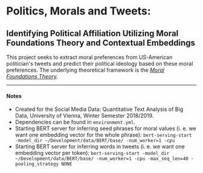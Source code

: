 # Politics, Morals and Tweets: 
## Identifying Political Affiliation Utilizing Moral Foundations Theory and Contextual Embeddings

This project seeks to extract moral preferences from US-American politician's tweets and predict their political ideology based on these moral preferences. The underlying theoretical framework is the _[Moral Foundations Theory](https://en.wikipedia.org/wiki/Moral_foundations_theory)_.
   
------

#### Notes

* Created for the Social Media Data: Quantitative Text Analysis of Big Data, University of Vienna, Winter Semester 2018/2019.
* Dependencies can be found in `environment.yml`.
* Starting BERT server for inferring seed phrases for moral values (i. e. we want one embedding vector for the whole phrase): 
```bert-serving-start -model_dir ~/Development/data/BERT/base/ -num_worker=1 -cpu``` 
* Starting BERT server for inferring words in tweets (i. e. we want one embedding vector per token): 
```bert-serving-start -model_dir ~/Development/data/BERT/base/ -num_worker=1 -cpu -max_seq_len=40 -pooling_strategy NONE``` 
